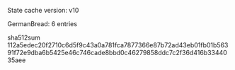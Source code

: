 State cache version: v10

GermanBread: 6 entries

sha512sum 112a5edec20f2710c6d5f9c43a0a781fca7877366e87b72ad43eb01fb01b56391f72e9dba6b5425e46c746cade8bbd0c46279858ddc7c2f36d416b3344035aee